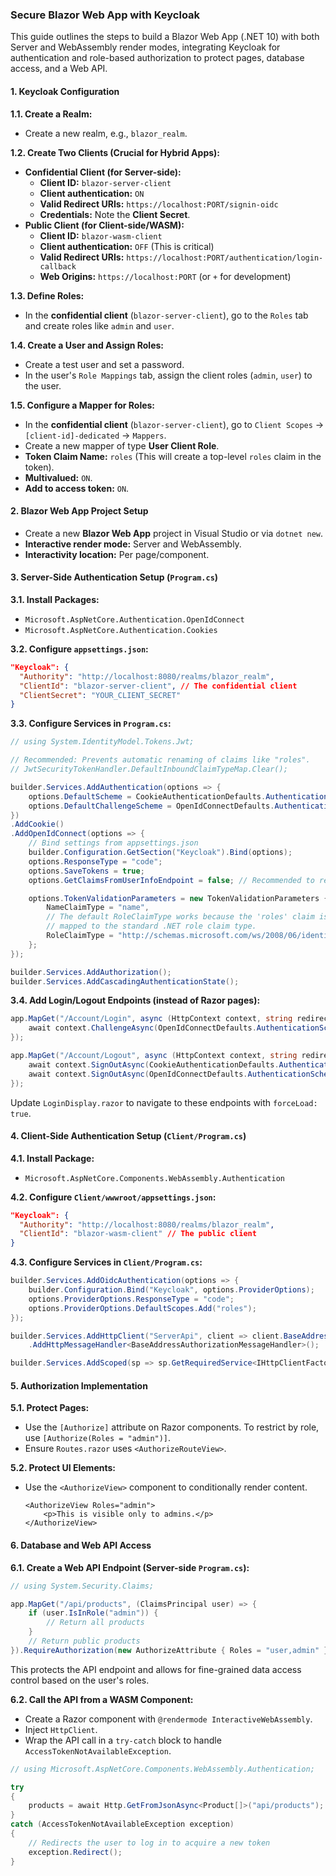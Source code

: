 ### Secure Blazor Web App with Keycloak

This guide outlines the steps to build a Blazor Web App (.NET 10) with both Server and WebAssembly render modes, integrating Keycloak for authentication and role-based authorization to protect pages, database access, and a Web API.

#### 1. Keycloak Configuration

**1.1. Create a Realm:**
*   Create a new realm, e.g., `blazor_realm`.

**1.2. Create Two Clients (Crucial for Hybrid Apps):**
*   **Confidential Client (for Server-side):**
    *   **Client ID:** `blazor-server-client`
    *   **Client authentication:** `ON`
    *   **Valid Redirect URIs:** `https://localhost:PORT/signin-oidc`
    *   **Credentials:** Note the **Client Secret**.
*   **Public Client (for Client-side/WASM):**
    *   **Client ID:** `blazor-wasm-client`
    *   **Client authentication:** `OFF` (This is critical)
    *   **Valid Redirect URIs:** `https://localhost:PORT/authentication/login-callback`
    *   **Web Origins:** `https://localhost:PORT` (or `+` for development)

**1.3. Define Roles:**
*   In the **confidential client** (`blazor-server-client`), go to the `Roles` tab and create roles like `admin` and `user`.

**1.4. Create a User and Assign Roles:**
*   Create a test user and set a password.
*   In the user's `Role Mappings` tab, assign the client roles (`admin`, `user`) to the user.

**1.5. Configure a Mapper for Roles:**
*   In the **confidential client** (`blazor-server-client`), go to `Client Scopes` -> `[client-id]-dedicated` -> `Mappers`.
*   Create a new mapper of type **User Client Role**.
*   **Token Claim Name:** `roles` (This will create a top-level `roles` claim in the token).
*   **Multivalued:** `ON`.
*   **Add to access token:** `ON`.

#### 2. Blazor Web App Project Setup

*   Create a new **Blazor Web App** project in Visual Studio or via `dotnet new`.
*   **Interactive render mode:** Server and WebAssembly.
*   **Interactivity location:** Per page/component.

#### 3. Server-Side Authentication Setup (`Program.cs`)

**3.1. Install Packages:**
*   `Microsoft.AspNetCore.Authentication.OpenIdConnect`
*   `Microsoft.AspNetCore.Authentication.Cookies`

**3.2. Configure `appsettings.json`:**
```json
"Keycloak": {
  "Authority": "http://localhost:8080/realms/blazor_realm",
  "ClientId": "blazor-server-client", // The confidential client
  "ClientSecret": "YOUR_CLIENT_SECRET"
}
```

**3.3. Configure Services in `Program.cs`:**
```csharp
// using System.IdentityModel.Tokens.Jwt;

// Recommended: Prevents automatic renaming of claims like "roles".
// JwtSecurityTokenHandler.DefaultInboundClaimTypeMap.Clear();

builder.Services.AddAuthentication(options => {
    options.DefaultScheme = CookieAuthenticationDefaults.AuthenticationScheme;
    options.DefaultChallengeScheme = OpenIdConnectDefaults.AuthenticationScheme;
})
.AddCookie()
.AddOpenIdConnect(options => {
    // Bind settings from appsettings.json
    builder.Configuration.GetSection("Keycloak").Bind(options);
    options.ResponseType = "code";
    options.SaveTokens = true;
    options.GetClaimsFromUserInfoEndpoint = false; // Recommended to rely on the token

    options.TokenValidationParameters = new TokenValidationParameters {
        NameClaimType = "name",
        // The default RoleClaimType works because the 'roles' claim is automatically
        // mapped to the standard .NET role claim type.
        RoleClaimType = "http://schemas.microsoft.com/ws/2008/06/identity/claims/role"
    };
});

builder.Services.AddAuthorization();
builder.Services.AddCascadingAuthenticationState();
```

**3.4. Add Login/Logout Endpoints (instead of Razor pages):**
```csharp
app.MapGet("/Account/Login", async (HttpContext context, string redirectUri = "/") => {
    await context.ChallengeAsync(OpenIdConnectDefaults.AuthenticationScheme, new AuthenticationProperties { RedirectUri = redirectUri });
});

app.MapGet("/Account/Logout", async (HttpContext context, string redirectUri = "/") => {
    await context.SignOutAsync(CookieAuthenticationDefaults.AuthenticationScheme);
    await context.SignOutAsync(OpenIdConnectDefaults.AuthenticationScheme, new AuthenticationProperties { RedirectUri = redirectUri });
});
```
Update `LoginDisplay.razor` to navigate to these endpoints with `forceLoad: true`.

#### 4. Client-Side Authentication Setup (`Client/Program.cs`)

**4.1. Install Package:**
*   `Microsoft.AspNetCore.Components.WebAssembly.Authentication`

**4.2. Configure `Client/wwwroot/appsettings.json`:**
```json
"Keycloak": {
  "Authority": "http://localhost:8080/realms/blazor_realm",
  "ClientId": "blazor-wasm-client" // The public client
}
```

**4.3. Configure Services in `Client/Program.cs`:**
```csharp
builder.Services.AddOidcAuthentication(options => {
    builder.Configuration.Bind("Keycloak", options.ProviderOptions);
    options.ProviderOptions.ResponseType = "code";
    options.ProviderOptions.DefaultScopes.Add("roles");
});

builder.Services.AddHttpClient("ServerApi", client => client.BaseAddress = new Uri(builder.HostEnvironment.BaseAddress))
    .AddHttpMessageHandler<BaseAddressAuthorizationMessageHandler>();

builder.Services.AddScoped(sp => sp.GetRequiredService<IHttpClientFactory>().CreateClient("ServerApi"));
```

#### 5. Authorization Implementation

**5.1. Protect Pages:**
*   Use the `[Authorize]` attribute on Razor components. To restrict by role, use `[Authorize(Roles = "admin")]`.
*   Ensure `Routes.razor` uses `<AuthorizeRouteView>`.

**5.2. Protect UI Elements:**
*   Use the `<AuthorizeView>` component to conditionally render content.
    ```razor
    <AuthorizeView Roles="admin">
        <p>This is visible only to admins.</p>
    </AuthorizeView>
    ```

#### 6. Database and Web API Access

**6.1. Create a Web API Endpoint (Server-side `Program.cs`):**
```csharp
// using System.Security.Claims;

app.MapGet("/api/products", (ClaimsPrincipal user) => {
    if (user.IsInRole("admin")) {
        // Return all products
    }
    // Return public products
}).RequireAuthorization(new AuthorizeAttribute { Roles = "user,admin" });
```
This protects the API endpoint and allows for fine-grained data access control based on the user's roles.

**6.2. Call the API from a WASM Component:**
*   Create a Razor component with `@rendermode InteractiveWebAssembly`.
*   Inject `HttpClient`.
*   Wrap the API call in a `try-catch` block to handle `AccessTokenNotAvailableException`.

```csharp
// using Microsoft.AspNetCore.Components.WebAssembly.Authentication;

try
{
    products = await Http.GetFromJsonAsync<Product[]>("api/products");
}
catch (AccessTokenNotAvailableException exception)
{
    // Redirects the user to log in to acquire a new token
    exception.Redirect();
}
```
